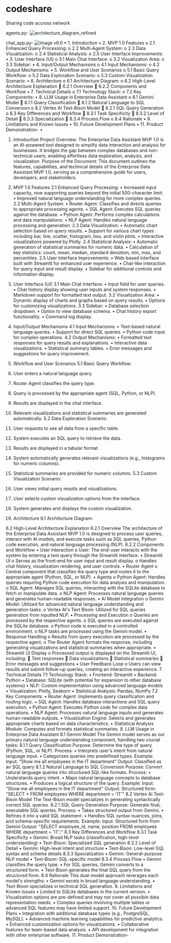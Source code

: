 # codeshare
Sharing code accross network


agents.py-
![architecture_diagram_refined](https://github.com/user-attachments/assets/bce45f62-d5c3-4b70-98b0-a57938de308a)


chat_app.py-
![image](https://github.com/user-attachments/assets/0710e722-ad50-4781-989f-c2c3291442e0)
v6.0
•	1. Introduction
•	2. MVP 1.0 Features 
o	2.1 Enhanced Query Processing:
o	2.2 Multi-Agent System:
o	2.3 Data Visualization:
o	2.4 Statistical Analysis:
o	2.5 User Interface Improvements:
•	3. User Interface (UI) 
o	3.1 Main Chat Interface:
o	3.2 Visualization Area:
o	3.3 Sidebar:
•	4. Input/Output Mechanisms 
o	4.1 Input Mechanisms:
o	4.2 Output Mechanisms:
•	5. Workflow and User Scenarios 
o	5.1 Basic Query Workflow:
o	5.2 Data Exploration Scenario:
o	5.3 Custom Visualization Scenario:
•	6. Architecture 
o	6.1 Architecture Diagram:
o	6.2 High-Level Architecture Explanation 
	6.2.1 Overview
	6.2.2 Components and Workflow
•	7. Technical Details 
o	7.1 Technology Stack:
o	7.2 Key Components:
•	8. LLM Usage in Enterprise Data Assistant 
o	8.1 Gemini Model 
	8.1.1 Query Classification
	8.1.2 Natural Language to SQL Conversion
o	8.2 Vertex AI Text-Bison Model 
	8.2.1 SQL Query Generation
o	8.3 Key Differences and Workflow 
	8.3.1 Task Specificity
	8.3.2 Level of Detail
	8.3.3 Specialization
	8.3.4 Process Flow
o	8.4 Rationale
•	9. Limitations and Known Issues
•	10. Future Development Plans
•	11. Product Demonstration-
•  

1. Introduction
Project Overview: The Enterprise Data Assistant MVP 1.0 is an AI-powered tool designed to simplify data interaction and analysis for businesses. It bridges the gap between complex databases and non-technical users, enabling effortless data exploration, analysis, and visualization.
Purpose of the Document: This document outlines the features, capabilities, and technical details of the Enterprise Data Assistant MVP 1.0, serving as a comprehensive guide for users, developers, and stakeholders.
2. MVP 1.0 Features
2.1 Enhanced Query Processing:
•	Increased input capacity, now supporting queries beyond the initial 500-character limit.
•	Improved natural language understanding for more complex queries.
2.2 Multi-Agent System:
•	Router Agent: Classifies and directs queries to appropriate processing agents.
•	SQL Agent: Executes SQL queries against the database.
•	Python Agent: Performs complex calculations and data manipulations.
•	NLP Agent: Handles natural language processing and generation.
2.3 Data Visualization:
•	Automatic chart selection based on query results.
•	Support for various chart types including bar, line, scatter, histogram, box, and violin plots.
•	Interactive visualizations powered by Plotly.
2.4 Statistical Analysis:
•	Automatic generation of statistical summaries for numeric data.
•	Calculation of key statistics: count, mean, median, standard deviation, min, max, and percentiles.
2.5 User Interface Improvements:
•	Web-based interface built with Streamlit for enhanced user experience.
•	Chat-like interaction for query input and result display.
•	Sidebar for additional controls and information display.
3. User Interface (UI)
3.1 Main Chat Interface:
•	Input field for user queries.
•	Chat history display showing user inputs and system responses.
•	Markdown support for formatted text output.
3.2 Visualization Area:
•	Dynamic display of charts and graphs based on query results.
•	Options for customizing visualizations.
3.3 Sidebar:
•	Database selection dropdown.
•	Option to view database schema.
•	Chat history export functionality.
•	Command log display.
 
4. Input/Output Mechanisms
4.1 Input Mechanisms:
•	Text-based natural language queries.
•	Support for direct SQL queries.
•	Python code input for complex operations.
4.2 Output Mechanisms:
•	Formatted text responses for query results and explanations.
•	Interactive data visualizations.
•	Statistical summary tables.
•	Error messages and suggestions for query improvement.
5. Workflow and User Scenarios
5.1 Basic Query Workflow:
1.	User enters a natural language query.
2.	Router Agent classifies the query type.
3.	Query is processed by the appropriate agent (SQL, Python, or NLP).
4.	Results are displayed in the chat interface.
5.	Relevant visualizations and statistical summaries are generated automatically.
5.2 Data Exploration Scenario:
1.	User requests to see all data from a specific table.
2.	System executes an SQL query to retrieve the data.
3.	Results are displayed in a tabular format.
4.	System automatically generates relevant visualizations (e.g., histograms for numeric columns).
5.	Statistical summaries are provided for numeric columns.
5.3 Custom Visualization Scenario:
1.	User views initial query results and visualizations.
2.	User selects custom visualization options from the interface.
3.	System generates and displays the custom visualization.
6. Architecture
6.1 Architecture Diagram:

 
6.2 High-Level Architecture Explanation
6.2.1 Overview
The architecture of the Enterprise Data Assistant MVP 1.0 is designed to process user queries, interact with AI models, and execute tasks such as SQL queries, Python code execution, and natural language processing (NLP).
6.2.2 Components and Workflow
•	User Interaction
o	User: The end-user interacts with the system by entering a text query through the Streamlit interface.
•	Streamlit UI
o	Serves as the front-end for user input and result display.
o	Handles chat history, visualization rendering, and user controls.
•	Router Agent
o	Central component that classifies the query type and routes it to the appropriate agent (Python, SQL, or NLP).
•	Agents
o	Python Agent: Handles queries requiring Python code execution for data analysis and manipulation.
o	SQL Agent: Manages SQL queries, interacting with the SQLite database to fetch or manipulate data.
o	NLP Agent: Processes natural language queries and generates human-readable responses.
•	AI Model Integration
o	Gemini Model: Utilized for advanced natural language understanding and generation tasks.
o	Vertex AI's Text Bison: Utilized for SQL queries generation from inputted NLP.
•	Processing and Execution
o	Queries are processed by the respective agents.
o	SQL queries are executed against the SQLite database.
o	Python code is executed in a controlled environment.
o	NLP tasks are processed using the Gemini model.
•	Response Handling
o	Results from query execution are processed by the respective agent.
o	The Router Agent formats the response, including generating visualizations and statistical summaries when appropriate.
•	Streamlit UI Display
o	Processed output is displayed on the Streamlit UI, including: 
	Text responses
	Data visualizations
	Statistical summaries
	Error messages and suggestions
•	User Feedback Loop
o	Users can view results and submit follow-up queries, creating an interactive experience.
7. Technical Details
7.1 Technology Stack:
•	Frontend: Streamlit
•	Backend: Python
•	Database: SQLite (with potential for expansion to other database systems)
•	NLP: Custom implementation using advanced language models
•	Visualization: Plotly, Seaborn
•	Statistical Analysis: Pandas, NumPy
7.2 Key Components:
•	Router Agent: Implements query classification and routing logic.
•	SQL Agent: Handles database interactions and SQL query execution.
•	Python Agent: Executes Python code for complex data operations.
•	NLP Agent: Processes natural language inputs and generates human-readable outputs.
•	Visualization Engine: Selects and generates appropriate charts based on data characteristics.
•	Statistical Analysis Module: Computes and formats statistical summaries.
8. LLM Usage in Enterprise Data Assistant
8.1 Gemini Model
The Gemini model serves as our primary natural language understanding component, handling two crucial tasks:
8.1.1 Query Classification
Purpose: Determine the type of query (Python, SQL, or NLP).
Process:
•	Interprets user's intent from natural language input.
•	Categorizes queries into predefined types.
Example: Input: "Show me all employees in the IT department" Output: Classified as an SQL query
8.1.2 Natural Language to SQL Conversion
Purpose: Convert natural language queries into structured SQL-like formats.
Process:
•	Understands query intent.
•	Maps natural language concepts to database structures.
•	Produces a logical structure of the query.
Example: Input: "Show me all employees in the IT department" Output: Structured form: "SELECT * FROM employees WHERE department = 'IT'"
8.2 Vertex AI Text-Bison Model
The Text-Bison model specializes in generating syntactically correct SQL queries.
8.2.1 SQL Query Generation
Purpose: Generate final, executable SQL queries.
Process:
•	Takes structured output from Gemini.
•	Refines it into a valid SQL statement.
•	Handles SQL syntax nuances, joins, and schema-specific requirements.
Example: Input: Structured form from Gemini Output: "SELECT employee_id, name, position FROM employees WHERE department = 'IT';"
8.3 Key Differences and Workflow
8.3.1 Task Specificity
•	Gemini: Broad NLP tasks (classification, high-level understanding)
•	Text-Bison: Specialized SQL generation
8.3.2 Level of Detail
•	Gemini: High-level intent and structure
•	Text-Bison: Low-level SQL syntax and schema details
8.3.3 Specialization
•	Gemini: General-purpose NLP model
•	Text-Bison: SQL-specific model
8.3.4 Process Flow
•	Gemini classifies the query type.
•	For SQL queries, Gemini converts to a structured form.
•	Text-Bison generates the final SQL query from the structured form.
8.4 Rationale
This dual-model approach leverages each model's strengths:
•	Gemini excels in broad language understanding.
•	Text-Bison specializes in technical SQL generation.
9. Limitations and Known Issues
•	Limited to SQLite databases in the current version.
•	Visualization options are pre-defined and may not cover all possible data representation needs.
•	Complex queries involving multiple tables or advanced SQL features may have limited support.
10. Future Development Plans
•	Integration with additional database types (e.g., PostgreSQL, MySQL).
•	Advanced machine learning capabilities for predictive analytics.
•	Enhanced customization options for visualizations.
•	Collaborative features for team-based data analysis.
•	API development for integration with other enterprise software.
11. Product Demonstration-
 
 
 

 
 
 
 
 
 

 











